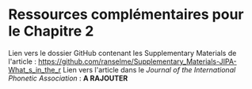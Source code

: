 Ressources complémentaires pour le Chapitre 2
================

Lien vers le dossier GitHub contenant les Supplementary Materials de l'article : <https://github.com/ranselme/Supplementary_Materials-JIPA-What_s_in_the_r>
Lien vers l'article dans le *Journal of the International Phonetic Association* : **A RAJOUTER**
